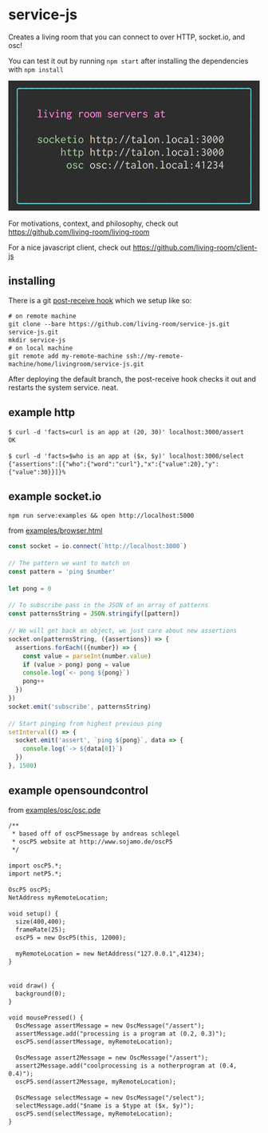# service-js

Creates a living room that you can connect to over HTTP, socket.io, and osc!

You can test it out by running `npm start` after installing the dependencies with `npm install`

!["image of server running in cli"](images/npmstart.png)

For motivations, context, and philosophy, check out https://github.com/living-room/living-room

For a nice javascript client, check out https://github.com/living-room/client-js

## installing

There is a git [post-receive hook](./hooks/post-receive) which we setup like so:

    # on remote machine
    git clone --bare https://github.com/living-room/service-js.git service-js.git
    mkdir service-js
    # on local machine
    git remote add my-remote-machine ssh://my-remote-machine/home/livingroom/service-js.git

After deploying the default branch, the post-receive hook checks it out and restarts the system service. neat.

## example http

    $ curl -d 'facts=curl is an app at (20, 30)' localhost:3000/assert
    OK

    $ curl -d 'facts=$who is an app at ($x, $y)' localhost:3000/select
    {"assertions":[{"who":{"word":"curl"},"x":{"value":20},"y":{"value":30}}]}%

## example socket.io

    npm run serve:examples && open http://localhost:5000

from [examples/browser.html](examples/browser.html)

```javascript
const socket = io.connect(`http://localhost:3000`)

// The pattern we want to match on
const pattern = 'ping $number'

let pong = 0

// To subscribe pass in the JSON of an array of patterns
const patternsString = JSON.stringify([pattern])

// We will get back an object, we just care about new assertions
socket.on(patternsString, ({assertions}) => {
  assertions.forEach(({number}) => {
    const value = parseInt(number.value)
    if (value > pong) pong = value
    console.log(`<- pong ${pong}`)
    pong++
  })
})
socket.emit('subscribe', patternsString)

// Start pinging from highest previous ping
setInterval(() => {
  socket.emit('assert', `ping ${pong}`, data => {
    console.log(`-> ${data[0]}`)
  })
}, 1500)
```

## example opensoundcontrol

from [examples/osc/osc.pde](examples/osc/osc.pde)

```processing
/**
 * based off of oscP5message by andreas schlegel
 * oscP5 website at http://www.sojamo.de/oscP5
 */

import oscP5.*;
import netP5.*;

OscP5 oscP5;
NetAddress myRemoteLocation;

void setup() {
  size(400,400);
  frameRate(25);
  oscP5 = new OscP5(this, 12000);

  myRemoteLocation = new NetAddress("127.0.0.1",41234);
}


void draw() {
  background(0);
}

void mousePressed() {
  OscMessage assertMessage = new OscMessage("/assert");
  assertMessage.add("processing is a program at (0.2, 0.3)");
  oscP5.send(assertMessage, myRemoteLocation);

  OscMessage assert2Message = new OscMessage("/assert");
  assert2Message.add("coolprocessing is a notherprogram at (0.4, 0.4)");
  oscP5.send(assert2Message, myRemoteLocation);

  OscMessage selectMessage = new OscMessage("/select");
  selectMessage.add("$name is a $type at ($x, $y)");
  oscP5.send(selectMessage, myRemoteLocation);
}
```
